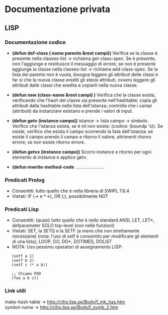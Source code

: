 # Documentazione privata

## LISP

### Documentazione codice
* __(defun def-class ( nome parents &rest campi))__
Verifica se la classe è presente nella classes-list -> richiama get-class-spec. Se è presente, non l'aggiunge e restituisce il messaggio di errore, se non è presente aggiunge la classe nella classes-list -> richiama add-class-spec. Se la lista dei parents non è vuota, bisogna leggere gli attributi delle classi e far si che la nuova classe erediti gli stessi attributi, ovvero leggere gli attributi dalle classi che eredita e copiarli nella nuova classe.

* __(defun new (class-name &rest campi) )__ Verifica che la classe esista, verificando che l'hash del classe sia presente nell'hashtable; copia gli attributi dalla hashtable nella lista dell'istanza; controlla che i campi (attributi) da instanziare esistano e prende i valori di input.

* __(defun getv (instance campo))__ istance -> lista campo -> simbolo. Verifico che l'istanza esista, se è nil non esiste: (codice: (boundp 's)). Se esiste, verifico che esista il campo scorrendo la lista dell'istanza: se esiste il campo prendo il campo e ritorno il valore, altrimenti ritorno errore; se non esiste ritorno errore.

* __(defun getvx (instance campo))__ Scorro instance e ritorno per ogni elemento di instance e applico getv.
	
* __(defun rewrite-method-code__ .......................

### Predicati Prolog
* Consentiti: tutto quello che è nella libreria di SWIPL 7.6.4
* Vietati: IF (-> e *->), OR (;), possibilmente NOT

### Predicati Lisp
* Consentiti: (quasi) tutto quello che è nello standard ANSI, LET, LET*, defparameter SOLO top-level (non nelle funzioni)
* Vietati: SET, la SETQ e la SETF (a meno che non strettamente necessarie) (nota: l'uso di setf è consentito per modificare gli elementi di una lista); LOOP, DO, DO*, DOTIMES, DOLIST
* NOTA: Uso pessimo operatori di assegnamento LISP:
```(progn
   (setf a 1)
   (setf b 2)
   (setf c (* a b))
   
   ;; Chiamo FOO
   (foo a b c))
```
   
### Link utili
make-hash-table -> http://clhs.lisp.se/Body/f_mk_has.htm <br />
symbol-name -> http://clhs.lisp.se/Body/f_symb_2.htm <br />
